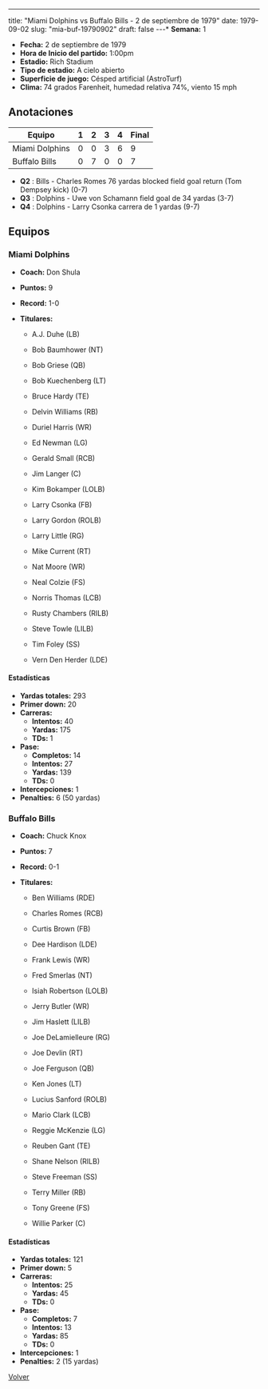 ---
title: "Miami Dolphins vs Buffalo Bills - 2 de septiembre de 1979"
date: 1979-09-02
slug: "mia-buf-19790902"
draft: false
---* **Semana:** 1
* **Fecha:** 2 de septiembre de 1979
* **Hora de Inicio del partido:** 1:00pm
* **Estadio:** Rich Stadium
* **Tipo de estadio:** A cielo abierto
* **Superficie de juego:** Césped artificial (AstroTurf)
* **Clima:** 74 grados Farenheit, humedad relativa 74%, viento 15 mph




## Anotaciones
| Equipo | 1 | 2 | 3 | 4 | Final |
|--------|---|---|---|---|-------|
| Miami Dolphins  | 0 | 0 | 3 | 6  | 9 |
| Buffalo Bills  | 0 | 7 | 0 | 0  | 7 |
* **Q2** : Bills - Charles Romes 76 yardas blocked field goal return (Tom Dempsey kick) (0-7)
* **Q3** : Dolphins - Uwe von Schamann field goal de 34 yardas (3-7)
* **Q4** : Dolphins - Larry Csonka carrera de 1 yardas (9-7)


## Equipos


### Miami Dolphins
* **Coach:** Don Shula
* **Puntos:** 9
* **Record:** 1-0
* **Titulares:** 

  * A.J. Duhe (LB) 

  * Bob Baumhower (NT) 

  * Bob Griese (QB) 

  * Bob Kuechenberg (LT) 

  * Bruce Hardy (TE) 

  * Delvin Williams (RB) 

  * Duriel Harris (WR) 

  * Ed Newman (LG) 

  * Gerald Small (RCB) 

  * Jim Langer (C) 

  * Kim Bokamper (LOLB) 

  * Larry Csonka (FB) 

  * Larry Gordon (ROLB) 

  * Larry Little (RG) 

  * Mike Current (RT) 

  * Nat Moore (WR) 

  * Neal Colzie (FS) 

  * Norris Thomas (LCB) 

  * Rusty Chambers (RILB) 

  * Steve Towle (LILB) 

  * Tim Foley (SS) 

  * Vern Den Herder (LDE) 

#### Estadísticas
* **Yardas totales:** 293
* **Primer down:** 20
* **Carreras:**
  * **Intentos:** 40
  * **Yardas:** 175
  * **TDs:** 1
* **Pase:**
  * **Completos:** 14
  * **Intentos:** 27
  * **Yardas:** 139
  * **TDs:** 0
* **Intercepciones:** 1
* **Penalties:** 6 (50 yardas)

### Buffalo Bills
* **Coach:** Chuck Knox
* **Puntos:** 7
* **Record:** 0-1
* **Titulares:** 

  * Ben Williams (RDE) 

  * Charles Romes (RCB) 

  * Curtis Brown (FB) 

  * Dee Hardison (LDE) 

  * Frank Lewis (WR) 

  * Fred Smerlas (NT) 

  * Isiah Robertson (LOLB) 

  * Jerry Butler (WR) 

  * Jim Haslett (LILB) 

  * Joe DeLamielleure (RG) 

  * Joe Devlin (RT) 

  * Joe Ferguson (QB) 

  * Ken Jones (LT) 

  * Lucius Sanford (ROLB) 

  * Mario Clark (LCB) 

  * Reggie McKenzie (LG) 

  * Reuben Gant (TE) 

  * Shane Nelson (RILB) 

  * Steve Freeman (SS) 

  * Terry Miller (RB) 

  * Tony Greene (FS) 

  * Willie Parker (C) 

#### Estadísticas
* **Yardas totales:** 121
* **Primer down:** 5
* **Carreras:**
  * **Intentos:** 25
  * **Yardas:** 45
  * **TDs:** 0
* **Pase:**
  * **Completos:** 7
  * **Intentos:** 13
  * **Yardas:** 85
  * **TDs:** 0
* **Intercepciones:** 1
* **Penalties:** 2 (15 yardas)


[Volver](/historia/1979)
